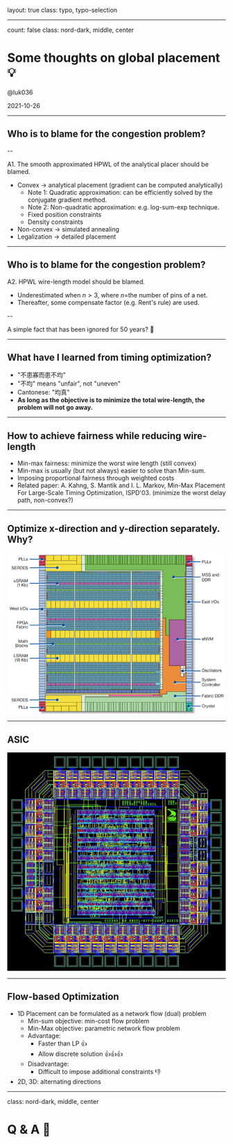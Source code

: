 layout: true
class: typo, typo-selection

---

count: false
class: nord-dark, middle, center

# Some thoughts on global placement 💡

@luk036

2021-10-26

---

## Who is to blame for the congestion problem?

--

A1. The smooth approximated HPWL of the analytical placer should be blamed.

- Convex → analytical placement (gradient can be computed analytically)
  - Note 1: Quadratic approximation: can be efficiently solved by the conjugate gradient method.
  - Note 2: Non-quadratic approximation: e.g. log-sum-exp technique.
  - Fixed position constraints
  - Density constraints
- Non-convex → simulated annealing
- Legalization → detailed placement

---

## Who is to blame for the congestion problem?

A2. HPWL wire-length model should be blamed.

- Underestimated when $n>3$, where $n$=the number of pins of a net.
- Thereafter, some compensate factor (e.g. Rent's rule) are used.

--

A simple fact that has been ignored for 50 years? 🤔

---

## What have I learned from timing optimization?

- "不患寡而患不均"
- "不均" means "unfair", not "uneven"
- Cantonese: "均真"
- **As long as the objective is to minimize the total wire-length, the problem will not go away.**

---

## How to achieve fairness while reducing wire-length

- Min-max fairness: minimize the worst wire length (still convex)
- Min-max is usually (but not always) easier to solve than Min-sum.
- Imposing proportional fairness through weighted costs
- Related paper:
  A. Kahng, S. Mantik and I. L. Markov, Min-Max Placement For Large-Scale Timing Optimization, ISPD'03. (minimize the worst delay path, non-convex?)

---

## Optimize x-direction and y-direction separately. Why?

![image](R-C.jpeg)

---

## ASIC

![image](download.jpeg)

---

## Flow-based Optimization

- 1D Placement can be formulated as a network flow (dual) problem
  - Min-sum objective: min-cost flow problem
  - Min-Max objective: parametric network flow problem
  - Advantage:
    - Faster than LP 👍
    - Allow discrete solution 👍👍👍
  - Disadvantage:
    - Difficult to impose additional constraints 👎
- 2D, 3D: alternating directions

---

class: nord-dark, middle, center

# Q & A 🙋️
